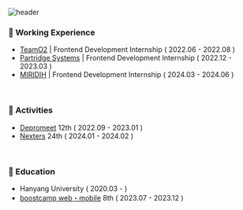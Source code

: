 ![header](https://capsule-render.vercel.app/api?type=cylinder&color=e7dcbc&height=70&section=header&text=KimGaeun&fontSize=20&fontColor=523220)

### 🍞 Working Experience
- [TeamO2](https://teamo2.kr/) | Frontend Development Internship ( 2022.06 - 2022.08 )
- [Partridge Systems](https://partridgesystems.com/kr) | Frontend Development Internship ( 2022.12 - 2023.03 )
- [MIRIDIH](https://www.miridih.com/service) | Frontend Development Internship ( 2024.03 - 2024.06 )

<br/> 

### 🍞 Activities
- [Depromeet](https://www.depromeet.com/) 12th ( 2022.09 - 2023.01 )
- [Nexters](https://teamnexters.com/) 24th ( 2024.01 - 2024.02 )

<br/> 

### 🍞 Education
- Hanyang University ( 2020.03 - )
- [boostcamp web・mobile](https://boostcamp.connect.or.kr/program_wm.html) 8th ( 2023.07 - 2023.12 )

<br/> 

<!-- ### 🍞 Skills 

- used as the main

  <div>
  <img src="https://img.shields.io/badge/JAVASCRIPT-F7DF1E??style=flatr&logo=JavaScript&logoColor=black">
  <img src="https://img.shields.io/badge/TYPESCRIPT-3178C6??style=flatr&logo=TypeScript&logoColor=white">
  <img src="https://img.shields.io/badge/REACT-61DAFB??style=flatr&logo=React&logoColor=black">
  <img src="https://img.shields.io/badge/NEXTJS-000000??style=flatr&logo=Next.js&logoColor=white">
  </div>

<br/>

- used at least once

  <div>
  <img src="https://img.shields.io/badge/JAVA-007396??style=flatr&logo=Java&logoColor=white">
  <img src="https://img.shields.io/badge/MYSQL-4479A1??style=flatr&logo=MySQL&logoColor=white">
  <img src="https://img.shields.io/badge/PYTHON-3776AB??style=flatr&logo=Python&logoColor=white">
  <img src="https://img.shields.io/badge/REACTNATIVE-61DAFB??style=flatr&logo=React&logoColor=black">  
  <img src="https://img.shields.io/badge/NODEJS-339933??style=flatr&logo=Node.js&logoColor=white">  
  <img src="https://img.shields.io/badge/THREEJS-FFFFFF??style=flatr&logo=Three.js&logoColor=black">  
  </div>

-->

<br/>  

<!--![KimGaeun0806's GitHub stats](https://github-readme-stats.vercel.app/api?username=KimGaeun0806&show_icons=true&theme=buefy)-->








